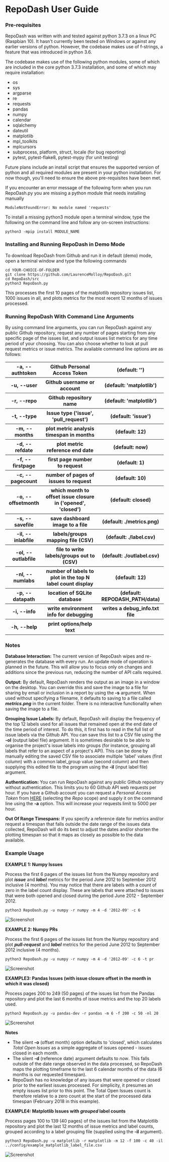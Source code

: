 <h1>RepoDash User Guide</h1>

<h3>Pre-requisites</h3>

RepoDash was written with and tested against python 3.7.3 on a linux PC (Raspbian 10). It hasn't currently 
been tested on Windows or against any earlier versions of python. However, the codebase makes use of 
f-strings, a feature that was introduced in python 3.6. 

The codebase makes use of the following python modules, some of which are included in the core python 3.7.3 
installation, and some of which may require installation:

- os
- sys
- argparse
- re
- requests
- pandas
- numpy
- calendar
- sqlalchemy
- dateutil
- matplotlib
- mpl_toolkits
- mplcursors
- subprocess, platform, struct, locale (for bug reporting)
- pytest, pytest-flake8, pytest-mypy (for unit testing)

Future plans include an install script that ensures the supported version of python and all required modules are 
present in your python installation. For now though, you'll need to ensure the above pre-requisites have been met.

If you encounter an error message of the following form when you run RepoDash.py you are missing a python module 
that needs installing manually

    ModuleNotFoundError: No module named 'requests'

To install a missing python3 module open a terminal window, type the following on the command line and follow any 
on-screen instructions:

    python3 -mpip install MODULE_NAME

<h3>Installing and Running RepoDash in Demo Mode</h3>

To download RepoDash from Github and run it in default (demo) mode, open a terminal window and 
type the following commands 

    cd YOUR-CHOICE-OF-FOLDER
    git clone https://github.com/LaurenceMolloy/RepoDash.git
    cd RepoDash/src
    python3 RepoDash.py

This processes the first 10 pages of the matplotlib repository issues list, 1000 issues in all, 
and plots metrics for the most recent 12 months of issues processed.

<h3>Running RepoDash With Command Line Arguments</h3>

By using command line arguments, you can run RepoDash against any public Github repository, request 
any number of pages starting from any specific page of the issues list, and output issues list metrics
for any time period of your choosing. You can also choose whether to look at pull request metrics or 
issue metrics. The available command line options are as follows:

<p>
<table>
<tr><th>-a, --authtoken</th>     <th>Github Personal Access Token</th>            <th>(default: '')</th></tr>
<tr><th>-u, --user</th>          <th>Github username or account</th>              <th>(default: 'matplotlib')</th></tr>
<tr><th>-r, --repo</th>          <th>Github repository name</th>                  <th>(default: 'matplotlib')</th></tr>
<tr><th>-t, --type</th>          <th>Issue type ('issue', 'pull_request')</th>    <th>(default: 'issue')</th></tr>
<tr><th>-m, --months</th>        <th>plot metric analysis timespan in months</th> <th>(default: 12)</th></tr>
<tr><th>-d, --refdate</th>       <th>plot metric reference end date</th>          <th>(default: now)</th></tr>
<tr><th>-f, --firstpage</th>     <th>first page number to request</th>            <th>(default: 1)</th></tr>
<tr><th>-c, --pagecount</th>     <th>number of pages of issues to request</th>    <th>(default: 10)</th></tr>
<tr><th>-o, --offsetmonth</th>   <th>which month to offset issue closure in ('opened', 'closed')</th>  <th>(default: closed)</th></tr>
<tr><th>-s, --savefile</th>      <th>save dashboard image to a file</th>          <th>(default: ./metrics.png)</th></tr>
<tr><th>-il, --inlabfile</th>    <th>labels/groups mapping file (CSV)</th>        <th>(default: ./label.csv)</th></tr>
<tr><th>-ol, --outlabfile</th>   <th>file to write labels/groups out to (CSV)</th><th>(default: ./outlabel.csv)</th></tr>
<tr><th>-nl, --numlabs</th>      <th>number of labels to plot in the top N label count display</th><th>(default: 12)</th></tr>
<tr><th>-p, --datapath</th>      <th>location of SQLite database</th>             <th>(default: REPODASH_PATH/data)</th></tr>
<tr><th>-i, --info</th>          <th>write environment info for debugging</th>    <th>writes a debug_info.txt file</th></tr>
<tr><th>-h, --help</th>          <th>print options/help text</th>                 <th></th></tr>
</table>
</p>

<h3>Notes</h3>

**Database Interaction:** The current version of RepoDash wipes and re-generates the database with every run. 
An update mode of operation is planned in the future. This will allow you to focus only on changes and additions since 
the previous run, reducing the number of API calls required.

**Output:** By default, RepoDash renders the output as an image in a window on the desktop. You can override this and 
save the image to a file for sharing by email or inclusion in a report by using the **-s** argument. When used without 
specifying a filename, it defaults to saving to a file called _**metrics.png**_ in the current folder. There is no 
interactive functionality when saving the image to a file.

**Grouping Issue Labels:** By default, RepoDash will display the frequency of the top 12 labels used for all issues that 
remained open at the end date of the time period of interest. To do this, it first has to read in the full list of issue
labels via the Github API. You can save this list to a CSV file using the **-ol** (output label file) argument. It is 
sometimes desirable to be able to organise the project's issue labels into groups (for instance, grouping all labels that 
refer to an aspect of a project's API). This can be done by manually editing the saved CSV file to associate multiple 
'label' values (first column) with a common label_group value (second column) and then supplying this edited file to the 
program using the **-il** (input label file) argument.

**Authentication:** You can run RepoDash against any public Github repository without authentication. 
This limits you to 60 Github API web requests per hour. If you have a Github account you can request a 
_Personal Access Token_ from <A HREF="https://github.com/settings/tokens">HERE</A> (selecting the _Repo_ 
scope) and supply it on the command line using the **-a** option. This will increase your requests limit 
to 5000 per hour.

**Out Of Range Timespans:** If you specify a reference date for metrics and/or request a timespan that falls 
outside the date range of the issues data collected, RepoDash will do its best to adjust the dates and/or 
shorten the plotting timespan so that it maps as closely as possible to the data available.

<h3>Example Usage</h3>

**EXAMPLE 1: Numpy Issues** 

Process the first 6 pages of the issues list from the Numpy repository and plot _**issue**_ and _**label**_ metrics for the 
period June 2012 to September 2012 inclusive (4 months). You may notice that there are labels with a count of zero in the 
label count display. These are labels that were attached to issues that were both opened and closed during the period June 
2012 - September 2012.

    python3 RepoDash.py -u numpy -r numpy -m 4 -d '2012-09' -c 6

![Screenshot](images/RepoDash_UserGuide_Ex1_Numpy_issue.png)


**EXAMPLE 2: Numpy PRs** 

Process the first 6 pages of the issues list from the Numpy repository and plot _**pull-request**_ and _**label**_ metrics 
for the period June 2012 to September 2012 inclusive (4 months).

    python3 RepoDash.py -u numpy -r numpy -m 4 -d '2012-09' -c 6 -t pr

![Screenshot](images/RepoDash_UserGuide_Ex2_Numpy_pr.png)


**EXAMPLE3: Pandas Issues (with issue closure offset in the month in which it was closed)** 

Process pages 200 to 249 (50 pages) of the issues list from the Pandas repository and plot the last 6 months of issue 
metrics and the top 20 labels used.

    python3 RepoDash.py -u pandas-dev -r pandas -m 6 -f 200 -c 50 -nl 20

![Screenshot](images/RepoDash_UserGuide_Ex3_Pandas_issue.png)

**Notes**
- The silent **-o** (offset month) option defaults to 'closed', which calculates _Total Open Issues_ as a simple 
aggregate of issues opened - issues closed in each month.
- The silent **-d** (reference date) argument defaults to _now_. This falls outside of the date range observed in the data 
processed, so RepoDash maps the plotting timeframe to the last 6 calendar months of the data (6 months is our requested timespan).
- RepoDash has no knowledge of any issues that were opened or closed prior to the earliest issues processed. For simplicity, it
presumes an empty issues list prior to this point. The Total Open Issues count is therefore relative to a zero count at the start
of the processed data timespan (February 2018 in this example).

**EXAMPLE4: Matplotlib Issues with _grouped_ label counts**

Process pages 100 to 139 (40 pages) of the issues list from the Matplotlib repository and plot the last 12 months of issue 
metrics and label counts, grouped according to a label grouping file (supplied using the **-il** argument).

    python3 RepoDash.py -u matplotlib -r matplotlib -m 12 -f 100 -c 40 -il ../config/example_matplotlib_label_file.csv

![Screenshot](images/RepoDash_UserGuide_Ex4_Matplotlib_issue_grouped_labels.png)
